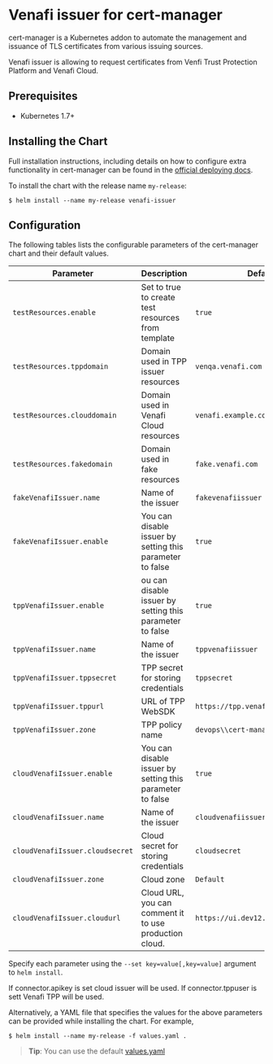# Venafi issuer for cert-manager

cert-manager is a Kubernetes addon to automate the management and issuance of
TLS certificates from various issuing sources.

Venafi issuer is allowing to request certificates from Venfi Trust Protection Platform and Venafi Cloud.

## Prerequisites

- Kubernetes 1.7+

## Installing the Chart

Full installation instructions, including details on how to configure extra
functionality in cert-manager can be found in the [official deploying docs](https://github.com/jetstack/cert-manager/blob/master/docs/user-guides/deploying.md#addendum).

To install the chart with the release name `my-release`:

```console
$ helm install --name my-release venafi-issuer
```


## Configuration
The following tables lists the configurable parameters of the cert-manager chart and their default values.

| Parameter | Description | Default |
| --------- | ----------- | ------- |
|`testResources.enable`|Set to true to create test resources from template|`true`|
|`testResources.tppdomain`|Domain used in TPP issuer resources|`venqa.venafi.com`|
|`testResources.clouddomain`|Domain used in Venafi Cloud resources|`venafi.example.com`|
|`testResources.fakedomain`|Domain used in fake resources|`fake.venafi.com`|
|`fakeVenafiIssuer.name`|Name of the issuer|`fakevenafiissuer`|
|`fakeVenafiIssuer.enable`|You can disable issuer by setting this parameter to false|`true`|
|`tppVenafiIssuer.enable`|ou can disable issuer by setting this parameter to false |`true`|
|`tppVenafiIssuer.name`|Name of the issuer|`tppvenafiissuer`|
|`tppVenafiIssuer.tppsecret`|TPP secret for storing credentials|`tppsecret`|
|`tppVenafiIssuer.tppurl`|URL of TPP WebSDK|`https://tpp.venafi.example/vedsd`|
|`tppVenafiIssuer.zone`|TPP policy name|`devops\\cert-manager`|
|`cloudVenafiIssuer.enable`|You can disable issuer by setting this parameter to false|`true`|
|`cloudVenafiIssuer.name`|Name of the issuer|`cloudvenafiissuer`|
|`cloudVenafiIssuer.cloudsecret`|Cloud secret for storing credentials|`cloudsecret`|
|`cloudVenafiIssuer.zone`|Cloud zone|`Default`|
|`cloudVenafiIssuer.cloudurl`|Cloud URL, you can comment it to use production cloud.|`https://ui.dev12.qa.venafi.io/v1`|


Specify each parameter using the `--set key=value[,key=value]` argument to `helm install`.

If connector.apikey is set cloud issuer will be used. If connector.tppuser is sett Venafi TPP will be used.

Alternatively, a YAML file that specifies the values for the above parameters can be provided while installing the chart. For example,

```console
$ helm install --name my-release -f values.yaml .
```
> **Tip**: You can use the default [values.yaml](values.yaml)
